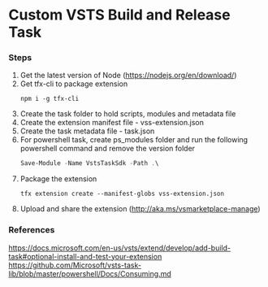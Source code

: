 # Custom VSTS Build and Release Task

### Steps
1. Get the latest version of Node (https://nodejs.org/en/download/)
2. Get tfx-cli to package extension
	```
	npm i -g tfx-cli
	```
3. Create the task folder to hold scripts, modules and metadata file
4. Create the extension manifest file - vss-extension.json
5. Create the task metadata file - task.json 
6. For powershell task, create ps_modules folder and run the following powershell command and remove the version folder
	```PowerShell
	Save-Module -Name VstsTaskSdk -Path .\
	```
7. Package the extension
	```
	tfx extension create --manifest-globs vss-extension.json
	```
8. Upload and share the extension (http://aka.ms/vsmarketplace-manage)

### References
https://docs.microsoft.com/en-us/vsts/extend/develop/add-build-task#optional-install-and-test-your-extension
https://github.com/Microsoft/vsts-task-lib/blob/master/powershell/Docs/Consuming.md
